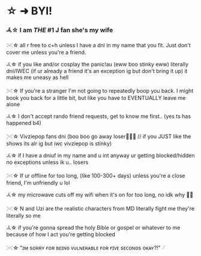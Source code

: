 # ☆ ➜  **BYI!**

### 𖥂☆ I am *THE* #1 J fan she's my wife

𓏵☆ all r free to c+h unless I have a dni in my name that you fit.  Just don't cover me unless you're a friend.

𖥂☆ if you like and/or cosplay the panic!au (eww boo stinky eww) literally dni/IWEC (if ur already a friend it's an exception ig but don't bring it up) it makes me uneasy as hell

𓏵☆ If you're a stranger I'm not going to repeatedly boop you back.  I might book you back for a little bit, but like you have to EVENTUALLY leave me alone

𖥂☆ I don't accept rando friend requests, get to know me first..  (yes ts has happened b4)

𓏵☆ Vivziepop fans dni (boo boo go away loser🍅🍅🍅 // if you JUST like the shows its alr ig but iwc vivziepop is stinky)

𖥂☆ if I have a dniuf in my name and u int anyway ur getting blocked/hidden no exceptions unless ik u..  losers

𓏵☆ If ur offline for too long, (like 100-300+ days) unless you're a close friend, I'm unfriendly u lol

𖥂☆ my microwave cuts off my wifi when it's on for too long, no idk why 🧍‍♀️

𓏵☆ N and Uzi are the realistic characters from MD literally fight me they're literally so me

𖥂☆ if you're gonna spread the holy Bible or gospel or whatever to me because of how I act you're getting blocked

𓏵☆ "ɪᴍ sᴏʀʀʏ ғᴏʀ ʙᴇɪɴɢ ᴠᴜʟɴᴇʀᴀʙʟᴇ ғᴏʀ ғɪᴠᴇ sᴇᴄᴏɴᴅs ᴏᴋᴀʏ?!"  𓆪
